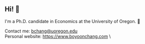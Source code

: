  
## Hi! 🙋

I'm a Ph.D. candidate in Economics at the University of Oregon. :evergreen_tree:

Contact me: bchang@uoregon.edu\
Personal website: https://www.boyoonchang.com \


